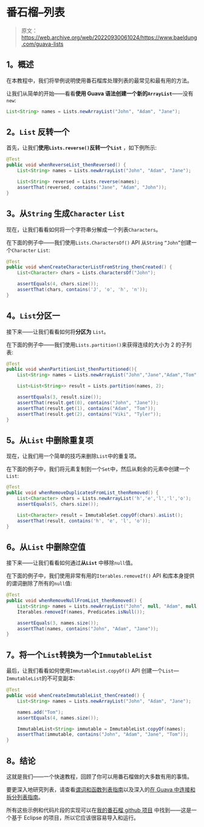 # 番石榴–列表

> 原文：<https://web.archive.org/web/20220930061024/https://www.baeldung.com/guava-lists>

## 1。概述

在本教程中，我们将举例说明使用番石榴库处理列表的最常见和最有用的方法。

让我们从简单的开始——看看**使用 Guava 语法创建一个新的`ArrayList`**——没有`new`:

```java
List<String> names = Lists.newArrayList("John", "Adam", "Jane");
```

## 2。`List` 反转一个

首先，让我们**使用`Lists.reverse()`反转一个`List`** ，如下例所示:

```java
@Test
public void whenReverseList_thenReversed() {
    List<String> names = Lists.newArrayList("John", "Adam", "Jane");

    List<String> reversed = Lists.reverse(names);
    assertThat(reversed, contains("Jane", "Adam", "John"));
}
```

## 3。从`String` 生成`Character` `List`

现在，让我们看看如何将一个字符串分解成一个列表`Characters`。

在下面的例子中——我们使用`Lists.CharactersOf()` API 从`String` `“John”`创建一个`Character` `List`:

```java
@Test
public void whenCreateCharacterListFromString_thenCreated() {
    List<Character> chars = Lists.charactersOf("John");

    assertEquals(4, chars.size());
    assertThat(chars, contains('J', 'o', 'h', 'n'));
}
```

## 4。`List`分区一

接下来——让我们看看如何将**分区为** `List`。

在下面的例子中——我们使用`Lists.partition()`来获得连续的大小为 2 的子列表:

```java
@Test
public void whenPartitionList_thenPartitioned(){
    List<String> names = Lists.newArrayList("John","Jane","Adam","Tom","Viki","Tyler");

    List<List<String>> result = Lists.partition(names, 2);

    assertEquals(3, result.size());
    assertThat(result.get(0), contains("John", "Jane"));
    assertThat(result.get(1), contains("Adam", "Tom"));
    assertThat(result.get(2), contains("Viki", "Tyler"));
}
```

## 5。从`List` 中删除重复项

现在，让我们用一个简单的技巧来删除`List`中的重复项。

在下面的例子中，我们将元素复制到一个`Set`中，然后从剩余的元素中创建一个`List`:

```java
@Test
public void whenRemoveDuplicatesFromList_thenRemoved() {
    List<Character> chars = Lists.newArrayList('h','e','l','l','o');
    assertEquals(5, chars.size());

    List<Character> result = ImmutableSet.copyOf(chars).asList();
    assertThat(result, contains('h', 'e', 'l', 'o'));
}
```

## 6。从`List` 中删除空值

接下来——让我们看看如何通过**从`List`** 中移除`null`值。

在下面的例子中，我们使用非常有用的`Iterables.removeIf()` API 和库本身提供的谓词删除了所有的`null`值:

```java
@Test
public void whenRemoveNullFromList_thenRemoved() {
    List<String> names = Lists.newArrayList("John", null, "Adam", null, "Jane");
    Iterables.removeIf(names, Predicates.isNull());

    assertEquals(3, names.size());
    assertThat(names, contains("John", "Adam", "Jane"));
}
```

## 7。将一个`List`转换为一个`ImmutableList`

最后，让我们看看如何使用`ImmutableList.copyOf()` API 创建一个`List`—`ImmutableList`的不可变副本:

```java
@Test
public void whenCreateImmutableList_thenCreated() {
    List<String> names = Lists.newArrayList("John", "Adam", "Jane");

    names.add("Tom");
    assertEquals(4, names.size());

    ImmutableList<String> immutable = ImmutableList.copyOf(names);
    assertThat(immutable, contains("John", "Adam", "Jane", "Tom"));
}
```

## 8。结论

这就是我们——一个快速教程，回顾了你可以用番石榴做的大多数有用的事情。

要更深入地研究列表，请查看[谓词和函数列表指南](/web/20220812064513/https://www.baeldung.com/guava-filter-and-transform-a-collection "Filtering and Transforming Collections in Guava")以及深入的[在 Guava 中连接和拆分列表指南](/web/20220812064513/https://www.baeldung.com/guava-joiner-and-splitter-tutorial "Guava – Join and Split Collections")。

所有这些示例和代码片段的实现可以在[我的番石榴 github 项目](https://web.archive.org/web/20220812064513/https://github.com/eugenp/tutorials/tree/master/guava-modules/guava-collections-list "The Github Project with the impl of all examples using Guava Collections") 中找到——这是一个基于 Eclipse 的项目，所以它应该很容易导入和运行。